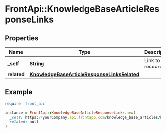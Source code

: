 # FrontApi::KnowledgeBaseArticleResponseLinks

## Properties

| Name | Type | Description | Notes |
| ---- | ---- | ----------- | ----- |
| **_self** | **String** | Link to resource | [optional] |
| **related** | [**KnowledgeBaseArticleResponseLinksRelated**](KnowledgeBaseArticleResponseLinksRelated.md) |  | [optional] |

## Example

```ruby
require 'front_api'

instance = FrontApi::KnowledgeBaseArticleResponseLinks.new(
  _self: https://yourCompany.api.frontapp.com/knowledge_base_articles/kba_12,
  related: null
)
```

